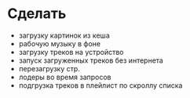 # Сделать
- загрузку картинок из кеша
- рабочую музыку в фоне
- загрузку треков на устройство
- запуск загруженных треков без интернета
- перезагрузку стр.
- лодеры во время запросов
- подгрузка треков в плейлист по скроллу списка